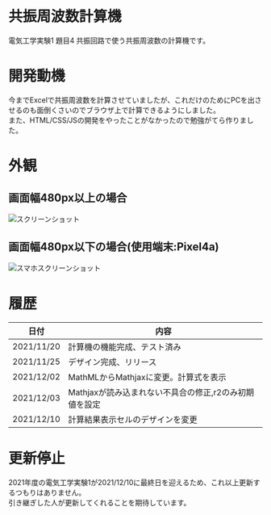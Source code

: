 # 共振周波数計算機
電気工学実験1 題目4 共振回路で使う共振周波数の計算機です。  
# 開発動機
今までExcelで共振周波数を計算させていましたが、これだけのためにPCを出させるのも面倒くさいのでブラウザ上で計算できるようにしました。  
また、HTML/CSS/JSの開発をやったことがなかったので勉強がてら作りました。
# 外観
## 画面幅480px以上の場合
![スクリーンショット](https://ateruimashin.com/diary/wp-content/uploads/2021/11/b79086f9b0e065bc33128dbb6183b780.png)
## 画面幅480px以下の場合(使用端末:Pixel4a)
![スマホスクリーンショット](https://ateruimashin.com/diary/wp-content/uploads/2021/11/Screenshot_20211126-020403.png)
# 履歴
| 日付       | 内容                                                   |
| ---------- | ------------------------------------------------------ |
| 2021/11/20 | 計算機の機能完成、テスト済み                           |
| 2021/11/25 | デザイン完成、リリース                                 |
| 2021/12/02 | MathMLからMathjaxに変更。計算式を表示                  |
| 2021/12/03 | Mathjaxが読み込まれない不具合の修正,r2のみ初期値を設定 |
| 2021/12/10 | 計算結果表示セルのデザインを変更                       |
# 更新停止
2021年度の電気工学実験1が2021/12/10に最終日を迎えるため、これ以上更新するつもりはありません。  
引き継ぎした人が更新してくれることを期待しています。